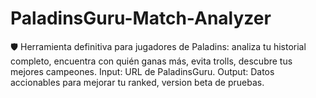 # PaladinsGuru-Match-Analyzer
🛡️ Herramienta definitiva para jugadores de Paladins: analiza tu historial completo, encuentra con quién ganas más, evita trolls, descubre tus mejores campeones. Input: URL de PaladinsGuru. Output: Datos accionables para mejorar tu ranked, version beta de pruebas.

